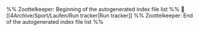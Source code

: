 %% Zoottelkeeper: Beginning of the autogenerated index file list  %%
📄 [[4Archive/Sport/Laufen/Run tracker|Run tracker]]
%% Zoottelkeeper: End of the autogenerated index file list  %%
